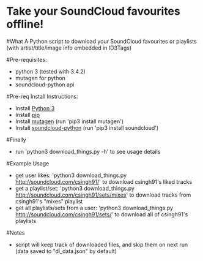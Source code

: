 Take your SoundCloud favourites offline!
===

#What
A Python script to download your SoundCloud favourites or playlists (with artist/title/image info embedded in ID3Tags)

#Pre-requisites:
* python 3 (tested with 3.4.2)
* mutagen for python
* soundcloud-python api

#Pre-req Install Instructions:
* Install [Python 3](https://www.python.org/downloads/)
* Install [pip](https://pip.pypa.io/en/latest/installing.html)
* Install [mutagen](https://bitbucket.org/lazka/mutagen) (run 'pip3 install mutagen')
* Install [soundcloud-python](https://github.com/soundcloud/soundcloud-python) (run 'pip3 install soundcloud')

#Finally
* run 'python3 download_things.py -h' to see usage details

#Example Usage
* get user likes: 'python3 download_things.py http://soundcloud.com/csingh91/' to download csingh91's liked tracks
* get a playlist/set: 'python3 download_things.py http://soundcloud.com/csingh91/sets/mixes' to download tracks from csingh91's "mixes" playlist
* get all playlists/sets from a user: 'python3 download_things.py http://soundcloud.com/csingh91/sets/' to download all of csingh91's playlists

#Notes
* script will keep track of downloaded files, and skip them on next run (data saved to "dl_data.json" by default)

